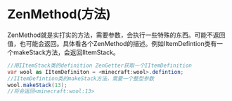 # ZenMethod\(方法\)

ZenMethod就是实打实的方法，需要参数，会执行一些特殊的东西。可能不返回值，也可能会返回。具体看各个ZenMethod的描述。例如IItemDefintion类有一个makeStack方法，会返回IItemStack。

```csharp
//用IItemStack类的definition ZenGetter获取一个IItemDefinition
var wool as IItemDefiniton = <minecraft:wool>.defintion;
//IItemDefintion类的makeStack方法，需要一个整型参数
wool.makeStack(13);
//将会返回<minecraft:wool:13>
```

